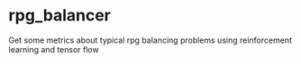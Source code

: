 # rpg_balancer
Get some metrics about typical rpg balancing problems using reinforcement learning and tensor flow
